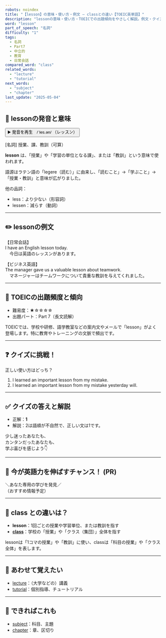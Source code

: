 ```yaml
---
robots: noindex
title: "【lesson】の意味・使い方・例文 ― classとの違い【TOEIC英単語】"
description: "lessonの意味・使い方・TOEICでの出題傾向をやさしく解説。例文・クイズ付きでclassとの違いもわかりやすく学べます。"
word: "lesson"
part_of_speech: "名詞"
difficulty: "1"
tags:
  - 名詞
  - Part7
  - 中立的
  - 教育
  - 日常会話
compared_word: "class"
related_words:
  - "lecture"
  - "tutorial"
next_words:
  - "subject"
  - "chapter"
last_update: "2025-05-04"
---
```


## 🔰 lessonの発音と意味

<button class="play-audio" onclick="playTTS('lesson')">
  <span class="play-audio-main">
    ▶️ 発音を再生　/ˈles.ən/
  </span>
  <span class="play-audio-sub">
    （レッスン）
  </span>
</button>

[名詞] 授業、課、教訓（可算）

**lesson** は、「授業」や「学習の単位となる課」、または「教訓」という意味で使われます。

語源はラテン語の「legere（読む）」に由来し、「読むこと」→「学ぶこと」→「授業・教訓」と意味が広がりました。

他の品詞：  
- less：より少ない（形容詞）
- lessen：減らす（動詞）

---

## ✏️ lessonの例文

【日常会話】  
I have an English lesson today.  
　今日は英語のレッスンがあります。

【ビジネス英語】  
The manager gave us a valuable lesson about teamwork.  
　マネージャーはチームワークについて貴重な教訓を与えてくれました。

---

## 🎯 TOEICの出題頻度と傾向

- 難易度：★☆☆☆☆
- 出題パート：Part 7（長文読解）

TOEICでは、学校や研修、語学教室などの案内文やメールで「lesson」がよく登場します。特に教育やトレーニングの文脈で頻出です。

---

## ❓ クイズに挑戦！

正しい使い方はどっち？

1. I learned an important lesson from my mistake.  
2. I learned an important lesson from my mistake yesterday will.

---

## ✅ クイズの答えと解説

- 正解：**1**
- 解説：2は語順が不自然で、正しい文は1です。

少し迷ったあなたも、  
カンタンだったあなたも、  
学ぶ喜びを感じよう👇️

---

## 🚀 今が英語力を伸ばすチャンス！ (PR)

<div class="info-center">
＼あなた専用の学びを発見／<br>  
（おすすめ情報予定）
</div>

---

## 🤔  class との違いは？

- **lesson**：1回ごとの授業や学習単位、または教訓を指す
- **[class](/word/class)**：学校の「授業」や「クラス（集団）」全体を指す

lessonは「1コマの授業」や「教訓」に使い、classは「科目の授業」や「クラス全体」を表します。

---

## 🧩 あわせて覚えたい

- [lecture](/word/lecture)：（大学などの）講義
- [tutorial](/word/tutorial)：個別指導、チュートリアル

---

## 📖 できればこれも

- [subject](/word/subject)：科目、主題
- [chapter](/word/chapter)：章、区切り
<!-- cvid: aid32_bid22 -->

